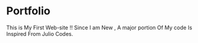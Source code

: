 # Portfolio
This is My First Web-site !! Since I am New , A major portion Of My code Is Inspired From Julio Codes.
